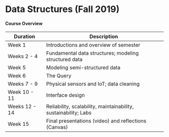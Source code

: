 # Data Structures (Fall 2019)

#### Course Overview

Duration | Description
--- | -------
Week 1 | Introductions and overview of semester
Weeks 2 - 4 | Fundamental data structures; modeling structured data
Week 5 | Modeling semi-structured data
Week 6 | The Query
Weeks 7 - 9 | Physical sensors and IoT; data cleaning
Week 10 - 11 | Interface design
Weeks 12 - 14 | Reliability, scalability, maintainability, sustainability; Labs
Week 15 | Final presentations (video) and reflections (Canvas)
